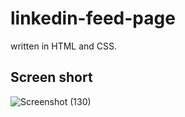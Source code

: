 # linkedin-feed-page
written in HTML and CSS.

## Screen short




![Screenshot (130)](https://user-images.githubusercontent.com/47216278/86505449-92371f80-bd79-11ea-9b03-b9c54c93a6e9.png)
